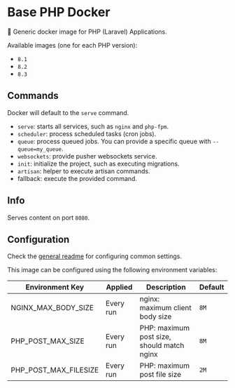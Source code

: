 # Base PHP Docker

🐳 Generic docker image for PHP (Laravel) Applications.

Available images (one for each PHP version):
- `8.1`
- `8.2`
- `8.3`

## Commands

Docker will default to the `serve` command.

- `serve`: starts all services, such as `nginx` and `php-fpm`.
- `scheduler`: process scheduled tasks (cron jobs).
- `queue`: process queued jobs. You can provide a specific queue with `--queue=my_queue`.
- `websockets`: provide pusher websockets service.
- `init`: initialize the project, such as executing migrations.
- `artisan`: helper to execute artisan commands.
- fallback: execute the provided command.

## Info

Serves content on port `8080`.

## Configuration

Check the [general readme](../README.md) for configuring common settings.

This image can be configured using the following environment variables:

| Environment Key | Applied | Description | Default |
|-----------------|---------|-------------|---------|
| NGINX_MAX_BODY_SIZE | Every run | nginx: maximum client body size | `8M` |
| PHP_POST_MAX_SIZE | Every run | PHP: maximum post size, should match nginx | `8M` |
| PHP_POST_MAX_FILESIZE | Every run | PHP: maximum post file size | `2M` |

